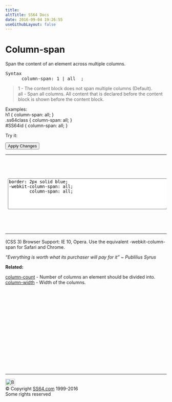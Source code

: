 ```yaml
---
title:
altTitle: SS64 Docs
date: 2016-09-04 19:26:55
useGithubLayout: false
---
```

<!-- #BeginLibraryItem "/Library/head_css.lbi" --><!-- #EndLibraryItem --><h1>Column-span</h1>
<p>Span the content of an element across multiple columns.</p>
<pre>Syntax
      column-span: 1 | all  ;</pre>
<blockquote>
<p><span class="code">1</span> - The content block does not span multiple columns (Default).<br>
<span class="code">all</span> - Span all columns. All content that is declared before the content block is shown before the content block.</p>
</blockquote>
<p>Examples:<br>
  <span class="code">h1 { column-span: all;  }<br>
    .ss64class { column-span: all; }</span><br>
    <span class="code">#SS64id { column-span: all;  }</span>    <br>
</p>
<p>Try it:</p><input type="button" onclick="ApplyStyle()" value="Apply Changes">
<table>
  <tbody><tr>
    <td><textarea name="tryit" id="trycode" cols="60" rows="6" onfocus="this.style.background='#fff';" onblur="this.style.background='#eee';" tabindex="1">border: 2px solid blue;
-webkit-column-span: all;
        column-span: all;</textarea></td>
    <td><div style="column-count: 3;-moz-column-count: 3;-webkit-column-count: 3;column-gap: 20px;-moz-column-gap: 20px;-webkit-column-gap: 20px;">
<div id="tryresult">Do Column layouts improve readability?</div>
When text is displayed in newspaper columns the length of each line is much shorter. This is a great aid to readability. On the internet many people will skim read large blocks of text and this can have the unfortunate effect that they miss important points buried in a long paragraph.</div></td>
  </tr>
</tbody></table>
<p>(CSS 3) Browser Support:  IE 10,  Opera. Use the equivalent <span class="code">-webkit-column-span</span> for Safari and Chrome.</p>
<p class="quote"><i>“Everything is worth what its purchaser will pay for it” ~ Publilius Syrus</i></p><p><b>Related:</b></p>
<p><a href="column-count.html">column-count</a> - Number of columns an element should be divided into.<br>
<a href="column-width.html">column-width</a> - Width of the columns.</p><!-- #BeginLibraryItem "/Library/foot_css.lbi" --><p>
<!-- CSS -->
<ins class="adsbygoogle" style="display:inline-block;width:300px;height:250px" data-ad-client="ca-pub-6140977852749469" data-ad-slot="2739097502"></ins>
<script>
(adsbygoogle = window.adsbygoogle || []).push({});
</script></p>
<hr>
<div id="bl" class="footer"><a href="column-span.html#"><img src="../images/top.png" width="30" height="22" alt="Back to the Top"></a></div>
<div id="br" class="footer, tagline">© Copyright <a href="../index.html">SS64.com</a> 1999-2016<br>
Some rights reserved</div><!-- #EndLibraryItem -->


